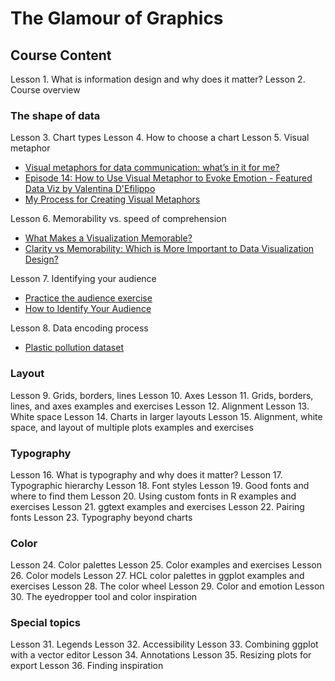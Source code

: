 # The Glamour of Graphics

## Course Content

Lesson 1. What is information design and why does it matter?
Lesson 2. Course overview

### The shape of data

Lesson 3. Chart types
Lesson 4. How to choose a chart
Lesson 5. Visual metaphor

- [Visual metaphors for data communication: what’s in it for me?](https://databard.wordpress.com/2018/09/08/visual-metaphors-for-data-communication/)
- [Episode 14: How to Use Visual Metaphor to Evoke Emotion - Featured Data Viz by Valentina D'Efilippo](https://dataviztoday.com/shownotes/14)
- [My Process for Creating Visual Metaphors](https://blog.elevatedataviz.com/a-process-for-creating-visual-metaphors/)

Lesson 6. Memorability vs. speed of comprehension

- [What Makes a Visualization Memorable?](https://vcg.seas.harvard.edu/publications/what-makes-a-visualization-memorable/paper)
- [Clarity vs Memorability: Which is More Important to Data Visualization Design?](https://boostlabs.com/clarity-vs-memorability-in-data-visualization-design/)

Lesson 7. Identifying your audience

- [Practice the audience exercise](https://docs.google.com/document/d/1xy9dQFkb5EXxH6fdVKI9Ai5McOLOOxyFXkEtNOTBuzo/copy)
- [How to Identify Your Audience](https://blog.duncangeere.com/how-to-identify-your-audience/)

Lesson 8. Data encoding process

- [Plastic pollution dataset](https://github.com/rfordatascience/tidytuesday/tree/master/data/2021/2021-01-26)

### Layout

Lesson 9. Grids, borders, lines
Lesson 10. Axes
Lesson 11. Grids, borders, lines, and axes examples and exercises
Lesson 12. Alignment
Lesson 13. White space
Lesson 14. Charts in larger layouts
Lesson 15. Alignment, white space, and layout of multiple plots examples and exercises

### Typography

Lesson 16. What is typography and why does it matter?
Lesson 17. Typographic hierarchy
Lesson 18. Font styles
Lesson 19. Good fonts and where to find them
Lesson 20. Using custom fonts in R examples and exercises
Lesson 21. ggtext examples and exercises
Lesson 22. Pairing fonts
Lesson 23. Typography beyond charts

### Color

Lesson 24. Color palettes
Lesson 25. Color examples and exercises
Lesson 26. Color models
Lesson 27. HCL color palettes in ggplot examples and exercises
Lesson 28. The color wheel
Lesson 29. Color and emotion
Lesson 30. The eyedropper tool and color inspiration

### Special topics

Lesson 31. Legends
Lesson 32. Accessibility
Lesson 33. Combining ggplot with a vector editor
Lesson 34. Annotations
Lesson 35. Resizing plots for export
Lesson 36. Finding inspiration
